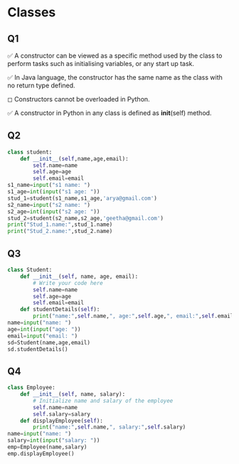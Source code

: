 # Classes



## Q1

✅ A constructor can be viewed as a specific method used by the class to perform tasks such as initialising variables, or any start up task.

✅ In Java language, the constructor has the same name as the class with no return type defined.

◻︎ Constructors cannot be overloaded in Python.

✅ A constructor in Python in any class is defined as __init__(self) method.

## Q2


```python
class student:
	def __init__(self,name,age,email):
		self.name=name
		self.age=age
		self.email=email
s1_name=input("s1 name: ")
s1_age=int(input("s1 age: "))
stud_1=student(s1_name,s1_age,'arya@gmail.com')
s2_name=input("s2 name: ")
s2_age=int(input("s2 age: "))
stud_2=student(s2_name,s2_age,'geetha@gmail.com')
print("Stud_1.name:",stud_1.name)
print("Stud_2.name:",stud_2.name)
```

## Q3


```python
class Student:
	def __init__(self, name, age, email):
		# Write your code here
		self.name=name
		self.age=age
		self.email=email
	def studentDetails(self):
		print("name:",self.name,", age:",self.age,", email:",self.email)
name=input("name: ")
age=int(input("age: "))
email=input("email: ")
sd=Student(name,age,email)
sd.studentDetails()
```

## Q4


```python
class Employee:
	def __init__(self, name, salary):
		# Initialize name and salary of the employee
		self.name=name
		self.salary=salary
	def displayEmployee(self):
		print("name:",self.name,", salary:",self.salary)
name=input("name: ")
salary=int(input("salary: "))
emp=Employee(name,salary)
emp.displayEmployee()
```
